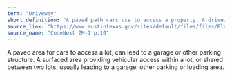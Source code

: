```yaml
---
term: "Driveway"
short_definition: "A paved path cars use to access a property. A driveway leads to a garage or other parking structure."
source_link: "https://www.austintexas.gov/sites/default/files/files/Planning/CodeNEXT/ALDC_PRD_23_LandDevelopmentCode_Combined_2017_0130_web.pdf"
source_name: "CodeNext 2M-1 p.10"
---
```

A paved area for cars to access a lot, can lead to a garage or other parking structure.
A surfaced area providing vehicular access within a lot, or shared between two lots, usually leading to a garage, other parking or loading area.
